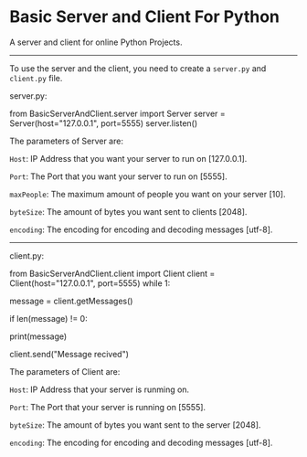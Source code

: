 # Basic Server and Client For Python

 A server and client for online Python Projects.

---

To use the server and the client, you need to create a `server.py` and `client.py` file.

server.py:

<div>
from BasicServerAndClient.server import Server
server = Server(host="127.0.0.1", port=5555)
server.listen()
</div>

The parameters of Server are:

`Host`: IP Address that you want your server to run on [127.0.0.1].

`Port`: The Port that you want your server to run on [5555].

`maxPeople`: The maximum amount of people you want on your server [10].

`byteSize`: The amount of bytes you want sent to clients [2048].

`encoding`: The encoding for encoding and decoding messages [utf-8].

---

client.py:

<div>
from BasicServerAndClient.client import Client
client = Client(host="127.0.0.1", port=5555)
while 1:

 message = client.getMessages()

 if len(message) != 0:

 print(message)

 client.send("Message recived")
</div>

The parameters of Client are:

`Host`: IP Address that your server is runming on.

`Port`: The Port that your server is running on [5555].

`byteSize`: The amount of bytes you want sent to the server [2048].

`encoding`: The encoding for encoding and decoding messages [utf-8].
